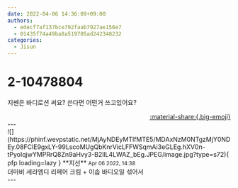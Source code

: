 ```yaml
---
date: 2022-04-06 14:36:09+09:00
authors:
  - edecf7af137bce792faab7927ae156e7
  - 01435f74a49ba8a519705ad242348232
categories:
  - Jisun
---
```


# 2-10478804

<div class="post-container" markdown="1">
<div class="content-container md-sidebar__scrollwrap" markdown="1">

지쎈은 바디로션 써요? 쓴다면 어떤거 쓰고있어요?

</div>
</div>

<div style="text-align: right;" markdown="1">
<a href="https://weverse.io/fromis9/fanpost/2-10478804" style="text-align: right;">:material-share:{.big-emoji}</a>
</div>
---

<div class="comments-container md-sidebar__scrollwrap" markdown="1">
<div class="comment" markdown="1">
<div class='id-container' markdown="1">
![](https://phinf.wevpstatic.net/MjAyNDEyMTlfMTE5/MDAxNzM0NTgzMjY0NDEy.08FClE9gxLY-99LscoMUgQbKnrVicLFFWSqmAi3eGLEg.hXV0n-tPyoIqjwYMPRrQ8Zn9aHvy3-B2llL4LWAZ_bEg.JPEG/image.jpg?type=s72){ pfp loading=lazy }
**<span class="artist">지선</span>** <small>Apr 06 2022, 14:38</small><br>
</div>
<div class='comment-body' markdown="1">
더마비 세라엠디 리페어 크림 + 이솝 바디오일 섞어서
</div>
</div>
</div>
---
